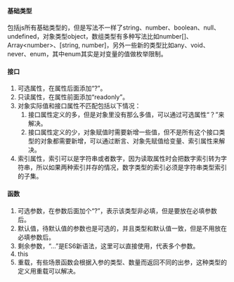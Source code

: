 #### 基础类型

包括js所有基础类型的，但是写法不一样了string、number、boolean、null、undefined，对象类型object，数组类型有多种写法比如number[]、Array<number\>、[string, number]，另外一些新的类型比如any、void、never、enum，其中enum其实是对变量的值做枚举限制。

#### 接口

1. 可选属性，在属性后面添加“?”。
2. 只读属性，在属性前面添加“readonly”。
3. 对象实际值和接口属性不匹配包括以下情况：
   1. 接口属性定义的多，但是对象里没有那么多值，可以通过可选属性“？”来解决。
   2. 接口属性定义的少，对象赋值时需要新增一些值，但不是所有这个接口类型的对象都需要新增，可以通过断言、对象先赋值给变量、索引属性来解决。
4. 索引属性，索引可以是字符串或者数字，因为读取属性时会把数字索引转为字符串，所以如果两种索引并存的情况，数字类型的索引必须是字符串类型索引的子集。

#### 函数

1. 可选参数，在参数后面加个“?”，表示该类型非必填，但是要放在必填参数后。
2. 默认值，待默认值的参数也是可选的，并且类型和默认值一致，但是不用放在必填参数后。
3. 剩余参数，“...”是ES6新语法，这里可以直接使用，代表多个参数。
4. this
5. 重载，有些场景函数会根据入参的类型、数量而返回不同的出参，这种类型的定义用重载可以解决。

